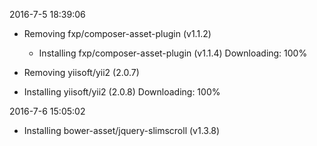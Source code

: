 2016-7-5 18:39:06 
 
- Removing fxp/composer-asset-plugin (v1.1.2)
  - Installing fxp/composer-asset-plugin (v1.1.4)
    Downloading: 100%

 - Removing yiisoft/yii2 (2.0.7)
  - Installing yiisoft/yii2 (2.0.8)
    Downloading: 100%


2016-7-6 15:05:02

 - Installing bower-asset/jquery-slimscroll (v1.3.8)